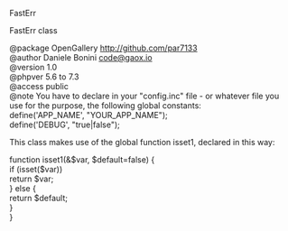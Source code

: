 
 FastErr     
 
 FastErr class     
 
 @package  OpenGallery http://github.com/par7133      
 @author   Daniele Bonini <code@gaox.io>     
 @version  1.0     
 @phpver   5.6 to 7.3      
 @access   public    
 @note You have to declare in your "config.inc" file - or whatever file you      
 use for the purpose, the following global constants:     
 define('APP_NAME', "YOUR_APP_NAME");     
 define('DEBUG', "true|false");    
 
 This class makes use of the global function isset1, declared in this way:     
      
 function isset1(&$var, $default=false) {     
   if (isset($var))    
     return $var;     
   } else {    
     return $default;     
   }    
 }    
